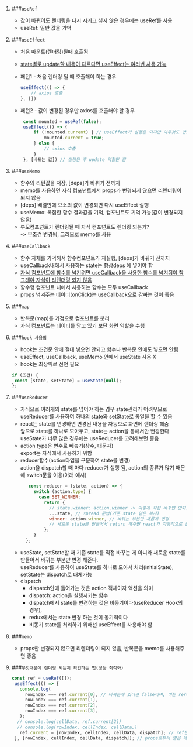 1. ###`useRef`
    + 값이 바뀌어도 렌더링을 다시 시키고 싶지 않은 경우에는 useRef를 사용
    + useRef: 일반 값을 기억

1. ###`useEffect`
    + 처음 마운트(렌더링)될때 호출됨
    + <u>state별로 update할 내용이 다르다면 useEffect는 여러번 사용 가능</u>
    + 패턴1 - 처음 렌더링 될 때 호출해야 하는 경우  
        ```javascript
        useEffect(() => {
            // axios 호출
        }, [])
        ```
   
    + 패턴2 - 값이 변경된 경우만 axios를 호출해야 할 경우
       ```javascript
        const mounted = useRef(false);
        useEffect(() => {
            if (!mounted.current) { // useEffect가 실행은 되지만 아무것도 안함
                mounted.current = true;
            } else {
                // axios 호출
            }
        }, [바뀌는 값]) // 실행된 후 update 역할만 함
       ```
	
1. ###`useMemo` 
    + 함수의 리턴값을 저장, [deps]가 바뀌기 전까지
    + memo를 사용하면 자식 컴포넌트에서 props가 변경되지 않으면 리렌더링이 되지 않음
    + [deps] 배열안에 요소의 값이 변경되면 다시 useEffect 실행
    + useMemo: 복잡한 함수 결과값을 기억, 컴포넌트도 기억 가능(값이 변경되지 않음)
    + 부모컴포넌트가 렌더링될 때 자식 컴포넌트도 렌더링 되는가?<br />
      -> 무조건 변경됨, 그러므로 memo를 사용
    
1. ###`useCallback`
    + 함수 자체를 기억해서 함수컴포넌트가 재실행, [deps]가 바뀌기 전까지
	+ useCallback내에서 사용하는 state는 항상deps 에 넣어야 함
    + <u>자식 컴포넌트에 함수를 넘기려면 useCallback을 사용한 함수를 넘겨줘야 함<br />
    그래야 자식이 리렌더링 되지 않음</u>
    + 함수형 컴포넌트 내에서 사용하는 함수는 모두 useCallback
    + props 넘겨주는 데이터(onClick)는 useCallback으로 감싸는 것이 좋음
 
1. ###`map`
    + 반복문(map)를 기점으로 컴포넌트를 분리
    + 자식 컴포넌트는 데이터를 담고 있기 보단 화면 역할을 수행
    
1. ###`hook 사용법`
    + hook는 조건문 안에 절대 넣으면 안되고 함수나 반복문 안에도 넣으면 안됨<br />
    + useEffect, useCallback, useMemo 안에서 useState 사용 X
    + hook는 최상위로 선언 필요
    ```javascript
   if (조건) {
     const [state, setState] = useState(null);
   };
    ```

1. ###`useReducer`
    + 자식으로 여러개의 state를 넘어야 하는 경우 state관리가 어려우므로 useReducer를 사용하여 하나의 state와 setState로 통일을 할 수 있음
    + react는 state를 변경하면 변경된 내용을 자동으로 화면에 렌더링 해줌<br />
      앞으로 state를 하나로 모아두고, state는 action을 통해서만 변경한다<br />
      useState가 너무 많은 경우에는 useReducer를 고려해보면 좋음
    + action type은 변수로 빼놓기(상수, 대문자)<br />
      export는 자식에서 사용하기 위함
    + reducer함수(action타입을 구분하여 state를 변경)<br />
      action을 dispatch할 때 마다 reducer가 실행 됨, action의 종류가 많기 때문에 switch문을 이용(아래 예시)
      ```javascript
         const reducer = (state, action) => {
           switch (action.type) {
             case SET_WINNER:
               return {
                 // state.winner: action.winner -> 이렇게 직접 바꾸면 안되고, 새로운 객체를 만들어서 바뀐 값만 변경해줘야 함
                 ...state, // spread 문법(기존 state 얕은 복사)
                 winner: action.winner, // 바뀌는 부분만 새롭게 변경
                 // 새로운 state를 만들어서 return 해주면 react가 자동적으로 값을 변경시켜 줄 것
               };
           }
        };
      ```
    + useState, setState할 때 기존 state를 직접 바꾸는 게 아니라 새로운 state를 만들어서 바뀌는 부분만 변경 해준다.<br />
      useReducer를 사용하여 useState를 하나로 모아서 처리(initialState), setState는 dispatch로 대체가능
    + dispatch
        + dispatch안에 들어가는 것은 action 객체이자 액션을 의미
        + dispatch: action을 실행시키는 함수
        + dispatch에서 state를 변경하는 것은 비동기이다(useReducer Hook의 경우),
        + redux에서는 state 변경 하는 것이 동기적이다
        + 비동기 state를 처리하기 위해선 useEffect를 사용해야 함
        
1. ###`memo`   
    + props만 변경되지 않으면 리렌더링이 되지 않음, 반복문을 memo를 사용해주면 좋음
    
1. ###`무엇때문에 렌더링 되는지 확인하는 법(성능 최적화)`  
    ```javascript
   const ref = useRef([]);
     useEffect(() => {
       console.log(
         rowIndex === ref.current[0], // 바뀌는게 있다면 false이며, 이는 rerendering이 발생하는 이유
         rowIndex === ref.current[1],
         rowIndex === ref.current[2],
         rowIndex === ref.current[3],
       );
   	  // console.log(cellData, ref.current[2])
   	  // console.log(rowIndex, cellIndex, cellData,)
       ref.current = [rowIndex, cellIndex, cellData, dispatch]; // ref는 계속 바뀌며 가끔씩 나머지 데이터들이 안바뀌는 경우가 있음
     }, [rowIndex, cellIndex, cellData, dispatch]); // props로부터 받은 데이터 모두 넣기
    ```  